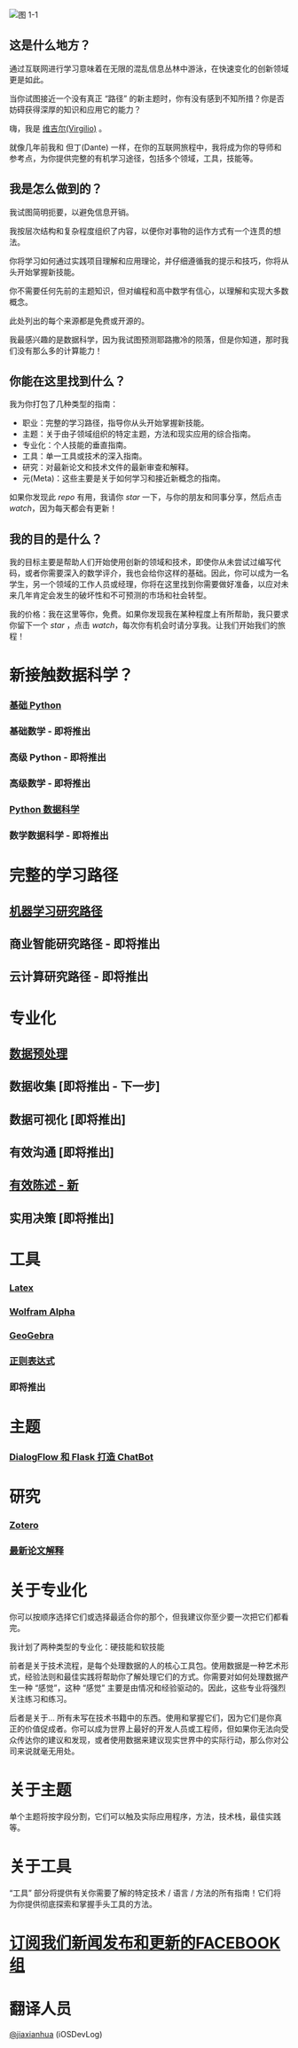 ![图 1-1](map.png "1")

## 这是什么地方？

通过互联网进行学习意味着在无限的混乱信息丛林中游泳，在快速变化的创新领域更是如此。

当你试图接近一个没有真正 “路径” 的新主题时，你有没有感到不知所措？你是否妨碍获得深厚的知识和应用它的能力？

嗨，我是 [维吉尔(Virgilio)](https://zh.wikipedia.org/wiki/%E7%BB%B4%E5%90%89%E5%B0%94) 。

就像几年前我和 但丁(Dante) 一样，在你的互联网旅程中，我将成为你的导师和参考点，为你提供完整的有机学习途径，包括多个领域，工具，技能等。

## 我是怎么做到的？

我试图简明扼要，以避免信息开销。

我按层次结构和复杂程度组织了内容，以便你对事物的运作方式有一个连贯的想法。

你将学习如何通过实践项目理解和应用理论，并仔细遵循我的提示和技巧，你将从头开始掌握新技能。

你不需要任何先前的主题知识，但对编程和高中数学有信心，以理解和实现大多数概念。

此处列出的每个来源都是免费或开源的。

我最感兴趣的是数据科学，因为我试图预测耶路撒冷的陨落，但是你知道，那时我们没有那么多的计算能力！

## 你能在这里找到什么？

我为你打包了几种类型的指南：
- 职业：完整的学习路径，指导你从头开始掌握新技能。
- 主题：关于由子领域组织的特定主题，方法和现实应用的综合指南。
- 专业化：个人技能的垂直指南。
- 工具：单一工具或技术的深入指南。
- 研究：对最新论文和技术文件的最新审查和解释。
- 元(Meta)：这些主要是关于如何学习和接近新概念的指南。

如果你发现此 *repo* 有用，我请你 *star* 一下，与你的朋友和同事分享，然后点击 *watch*，因为每天都会有更新！

## 我的目的是什么？

我的目标主要是帮助人们开始使用创新的领域和技术，即使你从未尝试过编写代码，或者你需要深入的数学评介，我也会给你这样的基础。因此，你可以成为一名学生，另一个领域的工作人员或经理，你将在这里找到你需要做好准备，以应对未来几年肯定会发生的破坏性和不可预测的市场和社会转型。

我的价格：我在这里等你，免费。如果你发现我在某种程度上有所帮助，我只要求你留下一个 *star* ，点击 *watch*，每次你有机会时请分享我。让我们开始我们的旅程！

# 新接触数据科学？
### [基础 Python](NewToDataScience/PythonBasic.md)
### 基础数学 - 即将推出
### 高级 Python - 即将推出
### 高级数学 - 即将推出
### [Python 数据科学](NewToDataScience/PythonDataScience.ipynb)
### 数学数据科学 - 即将推出

# 完整的学习路径
## [机器学习研究路径](LearningPaths/Machine%20Learning%20Engineer%20Career%20Path)
## 商业智能研究路径 - 即将推出
## 云计算研究路径 - 即将推出

# 专业化
## [数据预处理](Specializations/HardSkills/DataPreprocessing.md)
## 数据收集 [即将推出 - 下一步]
## 数据可视化 [即将推出]

## 有效沟通 [即将推出]
## [有效陈述 - **新**](Specializations/SoftSkills/ImpactfulPresentations.md)
## 实用决策 [即将推出]

# 工具
### [Latex](Tools/Latex.md)
### [Wolfram Alpha](Tools/WolframAlpha.md)
### [GeoGebra](Tools/GeoGebra.md)
### [正则表达式](Tools/Regex.ipynb)
### 即将推出

# 主题
### [DialogFlow 和 Flask 打造 ChatBot](Topics/DialogFlow.md)

# 研究
### [Zotero](Research/Zotero.md)
### [最新论文解释](Research/Papers.md)

# 关于专业化

你可以按顺序选择它们或选择最适合你的那个，但我建议你至少要一次把它们都看完。

我计划了两种类型的专业化：硬技能和软技能

前者是关于技术流程，是每个处理数据的人的核心工具包。使用数据是一种艺术形式，经验法则和最佳实践将帮助你了解处理它们的方式。你需要对如何处理数据产生一种 “感觉”，这种 “感觉” 主要是由情况和经验驱动的。因此，这些专业将强烈关注练习和练习。

后者是关于... 所有未写在技术书籍中的东西。使用和掌握它们，因为它们是你真正的价值促成者。你可以成为世界上最好的开发人员或工程师，但如果你无法向受众传达你的建议和发现，或者使用数据来建议现实世界中的实际行动，那么你对公司来说就毫无用处。

# 关于主题

单个主题将按字段分割，它们可以触及实际应用程序，方法，技术栈，最佳实践等。

# 关于工具

“工具” 部分将提供有关你需要了解的特定技术 / 语言 / 方法的所有指南！它们将为你提供彻底探索和掌握手头工具的方法。

# [订阅我们新闻发布和更新的FACEBOOK组](https://www.facebook.com/groups/mathfordatascience/)

# 翻译人员

[@jiaxianhua](https://github.com/iOSDevLog) (iOSDevLog)

